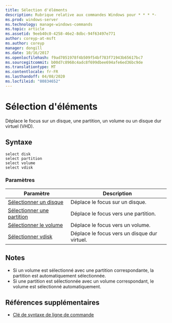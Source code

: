 ```yaml
---
title: Sélection d'éléments
description: Rubrique relative aux commandes Windows pour * * * *-
ms.prod: windows-server
ms.technology: manage-windows-commands
ms.topic: article
ms.assetid: 9eeb40c0-4258-46e2-8dbc-94f63497e771
author: coreyp-at-msft
ms.author: coreyp
manager: dongill
ms.date: 10/16/2017
ms.openlocfilehash: f9ad7051978f4b509f54bf783f71943b65617bc7
ms.sourcegitcommit: b00d7c8968c4adc8f699dbee694afe6ed36bc9de
ms.translationtype: MT
ms.contentlocale: fr-FR
ms.lasthandoff: 04/08/2020
ms.locfileid: "80834652"
---
```

# <a name="select"></a>Sélection d'éléments



Déplace le focus sur un disque, une partition, un volume ou un disque dur virtuel (VHD).

## <a name="syntax"></a>Syntaxe

```
select disk
select partition
select volume
select vdisk
```

### <a name="parameters"></a>Paramètres

|Paramètre|Description|
|---------|-----------|
|[Sélectionner un disque](select-disk.md)|Déplace le focus sur un disque.|
|[Sélectionner une partition](select-partition.md)|Déplace le focus vers une partition.|
|[Sélectionner le volume](select-volume.md)|Déplace le focus vers un volume.|
|[Sélectionner vdisk](select-vdisk.md)|Déplace le focus vers un disque dur virtuel.|

## <a name="remarks"></a>Notes

-   Si un volume est sélectionné avec une partition correspondante, la partition est automatiquement sélectionnée.
-   Si une partition est sélectionnée avec un volume correspondant, le volume est sélectionné automatiquement.

## <a name="additional-references"></a>Références supplémentaires

- [Clé de syntaxe de ligne de commande](command-line-syntax-key.md)

